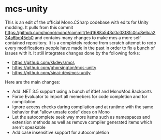 # mcs-unity

This is an edit of the official Mono.CSharp codebase with edits for Unity modding. It pulls from this commit https://github.com/mono/mono/commit/1ed1688a543c0c03f8fc0cc8e6ca234a6bd45eb0 and contains many changes to make mcs a more self contained repository. It is a completely redone from scratch attempt to redo every modifications people have made in the past in order to fix a bunch of issues with it. It still integrates changes done by the following forks:

- https://github.com/kkdevs/mcs
- https://github.com/ghorsington/mcs-unity
- https://github.com/sinai-dev/mcs-unity

Here are the main changes:

* Add .NET 3.5 support using a bunch of ifdef and MonoMod.Backports
* Force Evaluator to import all memebers for code completion and for compilation
* Ignore access checks during compilation and at runtime with the same behavior that "allow unsafe code" does on Mono
* Let the autocomplete seek way more items such as namespaces and extension methods as well as remove compiler generated items which aren't speakable
* Add case insensitive support for autocompletion
